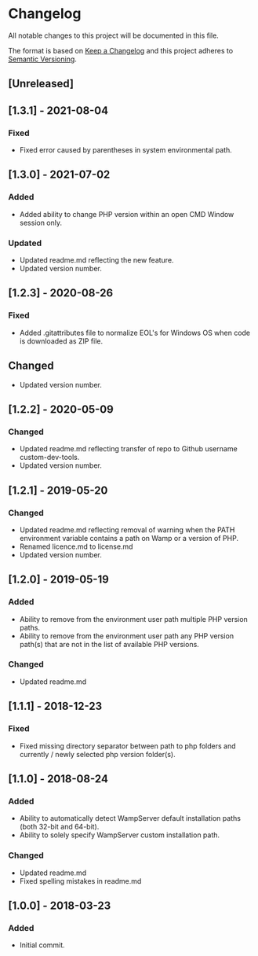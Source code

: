 # Changelog

All notable changes to this project will be documented in this file.

The format is based on [Keep a Changelog](http://keepachangelog.com/en/1.0.0/) and this project adheres to [Semantic Versioning](http://semver.org/spec/v2.0.0.html).

## [Unreleased]

## [1.3.1] - 2021-08-04

### Fixed
- Fixed error caused by parentheses in system environmental path.

## [1.3.0] - 2021-07-02

### Added
- Added ability to change PHP version within an open CMD Window session only.

### Updated
- Updated readme.md reflecting the new feature.
- Updated version number.

## [1.2.3] - 2020-08-26

### Fixed
- Added .gitattributes file to normalize EOL's for Windows OS when code is downloaded as ZIP file.

## Changed
- Updated version number.

## [1.2.2] - 2020-05-09

### Changed
- Updated readme.md reflecting transfer of repo to Github username custom-dev-tools.
- Updated version number.

## [1.2.1] - 2019-05-20

### Changed
- Updated readme.md reflecting removal of warning when the PATH environment variable contains a path on Wamp or a version of PHP.
- Renamed licence.md to license.md
- Updated version number.

## [1.2.0] - 2019-05-19

### Added
- Ability to remove from the environment user path multiple PHP version paths.
- Ability to remove from the environment user path any PHP version path(s) that are not in the list of available PHP versions.

### Changed
- Updated readme.md

## [1.1.1] - 2018-12-23

### Fixed
- Fixed missing directory separator between path to php folders and currently / newly selected php version folder(s).

## [1.1.0] - 2018-08-24

### Added
- Ability to automatically detect WampServer default installation paths (both 32-bit and 64-bit).
- Ability to solely specify WampServer custom installation path.

### Changed
- Updated readme.md
- Fixed spelling mistakes in readme.md

## [1.0.0] - 2018-03-23

### Added
- Initial commit.